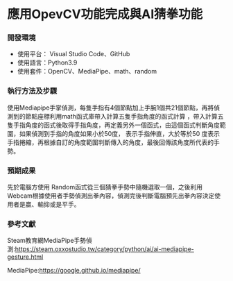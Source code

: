 # 應用OpevCV功能完成與AI猜拳功能

### 開發環境
* 使用平台： Visual Studio Code、GitHub
* 使用語言：Python3.9
* 使用套件：OpenCV、MediaPipe、math、random
### 執行方法及步驟
使用Mediapipe手掌偵測，每隻手指有4個節點加上手腕1個共21個節點，再將偵測到的節點座標利用math函式庫帶入計算五隻手指角度的函式計算
，帶入計算五隻手指角度的函式後取得手指角度，再定義另外一個函式，由這個函式判斷角度範圍，如果偵測到手指的角度如果小於50度，
表示手指伸直，大於等於50 度表示手指捲縮，再根據自訂的角度範圍判斷傳入的角度，最後回傳該角度所代表的手勢。


### 預期成果
先於電腦方使用 Random函式從三個猜拳手勢中隨機選取一個，之後利用Webcam根據使用者手勢偵測出拳內容，偵測完後判斷電腦預先出拳內容決定使用者是贏、輸抑或是平手。

### 參考文獻
Steam教育網MediaPipe手勢偵測:https://steam.oxxostudio.tw/category/python/ai/ai-mediapipe-gesture.html

MediaPipe:https://google.github.io/mediapipe/

